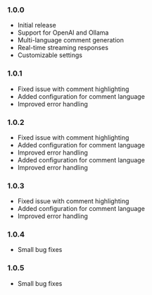 ### 1.0.0
- Initial release
- Support for OpenAI and Ollama
- Multi-language comment generation
- Real-time streaming responses
- Customizable settings

### 1.0.1
- Fixed issue with comment highlighting
- Added configuration for comment language
- Improved error handling

### 1.0.2
- Fixed issue with comment highlighting
- Added configuration for comment language
- Improved error handling
- Added configuration for comment language
- Improved error handling

### 1.0.3
- Fixed issue with comment highlighting
- Added configuration for comment language
- Improved error handling

### 1.0.4
- Small bug fixes

### 1.0.5
- Small bug fixes





